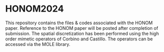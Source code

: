 # HONOM2024
This repository contains the files &amp; codes associated with the HONOM paper. Reference to the HONOM paper will be posted after completion of submission. 
The spatial discretization has been performed using the high order mimetic operators of Corbino and Castillo. The operators can be accessed via the MOLE library. 
